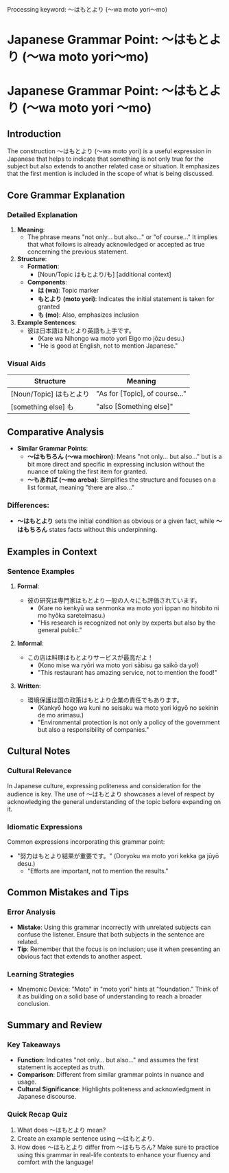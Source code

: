 Processing keyword: ～はもとより (〜wa moto yori〜mo)
# Japanese Grammar Point: ～はもとより (〜wa moto yori〜mo)
# Japanese Grammar Point: ～はもとより (〜wa moto yori 〜mo)
## Introduction
The construction ～はもとより (〜wa moto yori) is a useful expression in Japanese that helps to indicate that something is not only true for the subject but also extends to another related case or situation. It emphasizes that the first mention is included in the scope of what is being discussed.
## Core Grammar Explanation
### Detailed Explanation
1. **Meaning**:
   - The phrase means "not only... but also..." or "of course..." It implies that what follows is already acknowledged or accepted as true concerning the previous statement.
2. **Structure**:
   - **Formation**: 
     - [Noun/Topic はもとより/も] [additional context]
   - **Components**:
     - **は (wa)**: Topic marker
     - **もとより (moto yori)**: Indicates the initial statement is taken for granted
     - **も (mo)**: Also, emphasizes inclusion
3. **Example Sentences**:
   - 彼は日本語はもとより英語も上手です。
     - (Kare wa Nihongo wa moto yori Eigo mo jōzu desu.)
     - "He is good at English, not to mention Japanese."
### Visual Aids
| Structure               | Meaning                     |
|-------------------------|-----------------------------|
| [Noun/Topic] はもとより   | "As for [Topic], of course..." |
| [something else] も      | "also [Something else]"     |
## Comparative Analysis
- **Similar Grammar Points**:
  - **～はもちろん (〜wa mochiron)**: Means "not only... but also..." but is a bit more direct and specific in expressing inclusion without the nuance of taking the first item for granted.
  - **～もあれば (〜mo areba)**: Simplifies the structure and focuses on a list format, meaning "there are also..."
### Differences:
- **～はもとより** sets the initial condition as obvious or a given fact, while **～はもちろん** states facts without this underpinning.
## Examples in Context
### Sentence Examples
1. **Formal**:
   - 彼の研究は専門家はもとより一般の人々にも評価されています。
     - (Kare no kenkyū wa senmonka wa moto yori ippan no hitobito ni mo hyōka sareteimasu.)
     - "His research is recognized not only by experts but also by the general public."
   
2. **Informal**:
   - この店は料理はもとよりサービスが最高だよ！
     - (Kono mise wa ryōri wa moto yori sābisu ga saikō da yo!)
     - "This restaurant has amazing service, not to mention the food!"
3. **Written**:
   - 環境保護は国の政策はもとより企業の責任でもあります。
     - (Kankyō hogo wa kuni no seisaku wa moto yori kigyō no sekinin de mo arimasu.)
     - "Environmental protection is not only a policy of the government but also a responsibility of companies."
## Cultural Notes
### Cultural Relevance
In Japanese culture, expressing politeness and consideration for the audience is key. The use of 〜はもとより showcases a level of respect by acknowledging the general understanding of the topic before expanding on it.
### Idiomatic Expressions
Common expressions incorporating this grammar point:
- "努力はもとより結果が重要です。" (Doryoku wa moto yori kekka ga jūyō desu.)
  - "Efforts are important, not to mention the results."
## Common Mistakes and Tips
### Error Analysis
- **Mistake**: Using this grammar incorrectly with unrelated subjects can confuse the listener. Ensure that both subjects in the sentence are related.
- **Tip**: Remember that the focus is on inclusion; use it when presenting an obvious fact that extends to another aspect.
### Learning Strategies
- Mnemonic Device: "Moto" in "moto yori" hints at "foundation." Think of it as building on a solid base of understanding to reach a broader conclusion.
## Summary and Review
### Key Takeaways
- **Function**: Indicates "not only... but also..." and assumes the first statement is accepted as truth.
- **Comparison**: Different from similar grammar points in nuance and usage.
- **Cultural Significance**: Highlights politeness and acknowledgment in Japanese discourse.
### Quick Recap Quiz
1. What does 〜はもとより mean?
2. Create an example sentence using 〜はもとより.
3. How does 〜はもとより differ from 〜はもちろん?
Make sure to practice using this grammar in real-life contexts to enhance your fluency and comfort with the language!

